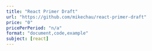 ```yaml
---
title: "React Primer Draft"
url: "https://github.com/mikechau/react-primer-draft"
price: "0"
pricePerPeriod: "n/a"
format: "document,code,example"
subject: [react]
---
```

